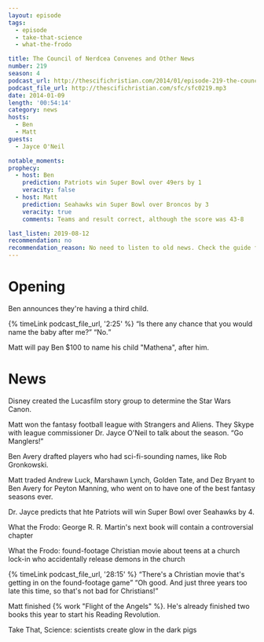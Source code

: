 ```yaml
---
layout: episode
tags:
  - episode
  - take-that-science
  - what-the-frodo

title: The Council of Nerdcea Convenes and Other News
number: 219
season: 4
podcast_url: http://thescifichristian.com/2014/01/episode-219-the-council-of-nerdcea-convenes-and-other-news/
podcast_file_url: http://thescifichristian.com/sfc/sfc0219.mp3
date: 2014-01-09
length: '00:54:14'
category: news
hosts:
  - Ben
  - Matt
guests:
  - Jayce O'Neil 

notable_moments:
prophecy:
  - host: Ben
    prediction: Patriots win Super Bowl over 49ers by 1
    veracity: false
  - host: Matt
    prediction: Seahawks win Super Bowl over Broncos by 3
    veracity: true
    comments: Teams and result correct, although the score was 43-8

last_listen: 2019-08-12
recommendation: no
recommendation_reason: No need to listen to old news. Check the guide for what's interesting in hindsight.|Any notable feedback is included in the guide.
---
```

# Opening
Ben announces they're having a third child. 

<div class="quote">
  {% timeLink podcast_file_url, '2:25' %}
  <q class="matt">Is there any chance that you would name the baby after me?</q>
  <q class="ben">No.</q>
</div>

Matt will pay Ben $100 to name his child "Mathena", after him. 



# News
Disney created the Lucasfilm story group to determine the Star Wars Canon. 

Matt won the fantasy football league with Strangers and Aliens. They Skype with league commissioner Dr. Jayce O'Neil to talk about the season. <q class="archivist inline">Go Manglers!</q> 

Ben Avery drafted players who had sci-fi-sounding names, like Rob Gronkowski.

Matt traded Andrew Luck, Marshawn Lynch, Golden Tate, and Dez Bryant to Ben Avery for Peyton Manning, who went on to have one of the best fantasy seasons ever.

Dr. Jayce predicts that hte Patriots will win Super Bowl over Seahawks by 4.

What the Frodo: George R. R. Martin's next book will contain a controversial chapter

What the Frodo: found-footage Christian movie about teens at a church lock-in who accidentally release demons in the church

<div class="quote">
  {% timeLink podcast_file_url, '28:15' %}
  <q class="ben">There's a Christian movie that's getting in on the found-footage game</q>
  <q class="matt">Oh good. And just three years too late this time, so that's not bad for Christians!</q>
</div>

Matt finished {% work "Flight of the Angels" %}. He's already finished two books this year to start his Reading Revolution. 

Take That, Science: scientists create glow in the dark pigs